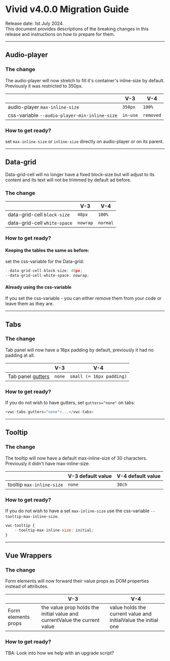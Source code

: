 # Vivid v4.0.0 Migration Guide

Release date: 1st July 2024.  
This document provides descriptions of the breaking changes in this release and instructions on how to prepare for them.

---

## Audio-player

### The change
The audio-player will now stretch to fill it's container's inline-size by default. Previously it was restricted to 350px.

|                                               | V-3      | V-4       |
| --------------------------------------------- | -------- | --------- |
| audio-player `max-inline-size`                | `350px`  | `100%`    |
| css-variable `--audio-player-min-inline-size` | `in-use` | `removed` |

### How to get ready?

set `max-inline-size` or `inline-size` directly on audio-player or on its parent.

---

## Data-grid
Data-grid-cell will no longer have a fixed block-size but will adjust to its content and its text will not be trimmed by default ad before.

### The change

|                              | V-3      | V-4      |
| ---------------------------- | -------- | -------- |
| data-grid-cell `block-size`  | `48px`   | `100%`   |
| data-grid-cell `white-space` | `nowrap` | `normal` |

### How to get ready?

#### Keeping the tables the same as before:

set the css-variable for the Data-grid:

```js
--data-grid-cell-block-size: 48px;
--data-grid-cell-white-space: nowrap;
```

#### Already using the css-variable

If you set the css-variable - you can either remove them from your code or leave them as they are.

---

## Tabs

### The change
Tab panel will now have a 16px padding by default, previously  it had no padding at all.

|                                                | V-3    | V-4                      |
| ---------------------------------------------- | ------ | ------------------------ |
| Tab panel [gutters](/components/tabs/#gutters) | `none` | `small (= 16px padding)` |

### How to get ready?

If you do not wish to have gutters, set `gutters="none"` on tabs:

```js
<vwc-tabs gutters="none">...</vwc-tabs>
```

---

## Tooltip

### The change
The tooltip will now have a default max-inline-size of 30 characters. Previously it didn't have max-inline-size.

|                           | V-3 default value | V-4 default value |
| ------------------------- | ----------------- | ----------------- |
| tooltip `max-inline-size` | `none`            | `30ch`            |

### How to get ready?

If you do not wish to have a set `max-inline-size` use the css-variable `--tooltip-max-inline-size`.

```js
vwc-tooltip {
	--tooltip-max-inline-size: initial;
}
```

---

## Vue Wrappers

### The change

Form elements will now forward their value props as DOM properties instead of attributes.

|                     | V-3                                                                       | V-4                                                            |
| ------------------- | ------------------------------------------------------------------------- | -------------------------------------------------------------- |
| Form elements props | the value prop holds the initial value and currentValue the current value | value holds the current value and initialValue the initial one |

### How to get ready?

TBA: Look into how we help with an upgrade script?
